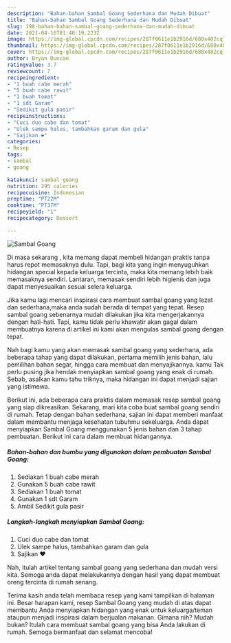 ```yaml
---
description: "Bahan-bahan Sambal Goang Sederhana dan Mudah Dibuat"
title: "Bahan-bahan Sambal Goang Sederhana dan Mudah Dibuat"
slug: 198-bahan-bahan-sambal-goang-sederhana-dan-mudah-dibuat
date: 2021-04-16T01:40:19.223Z
image: https://img-global.cpcdn.com/recipes/287f0611e1b2916d/680x482cq70/sambal-goang-foto-resep-utama.jpg
thumbnail: https://img-global.cpcdn.com/recipes/287f0611e1b2916d/680x482cq70/sambal-goang-foto-resep-utama.jpg
cover: https://img-global.cpcdn.com/recipes/287f0611e1b2916d/680x482cq70/sambal-goang-foto-resep-utama.jpg
author: Bryan Duncan
ratingvalue: 3.7
reviewcount: 7
recipeingredient:
- "1 buah cabe merah"
- "5 buah cabe rawit"
- "1 buah tomat"
- "1 sdt Garam"
- "Sedikit gula pasir"
recipeinstructions:
- "Cuci duo cabe dan tomat"
- "Ulek sampe halus, tambahkan garam dan gula"
- "Sajikan ❤"
categories:
- Resep
tags:
- sambal
- goang

katakunci: sambal goang 
nutrition: 295 calories
recipecuisine: Indonesian
preptime: "PT22M"
cooktime: "PT37M"
recipeyield: "1"
recipecategory: Dessert

---
```



![Sambal Goang](https://img-global.cpcdn.com/recipes/287f0611e1b2916d/680x482cq70/sambal-goang-foto-resep-utama.jpg)

Di masa  sekarang , kita memang dapat membeli hidangan praktis tanpa harus repot memasaknya dulu. Tapi, bagi kita yang ingin menyuguhkan hidangan special kepada keluarga tercinta, maka kita memang lebih baik memasaknya sendiri. Lantaran, memasak sendiri lebih higienis dan juga dapat menyesuaikan sesuai selera keluarga.

Jika kamu lagi mencari inspirasi cara membuat sambal goang yang lezat dan sederhana,maka anda sudah berada di tempat yang tepat. Resep sambal goang  sebenarnya mudah dilakukan jika kita mengerjakannya dengan hati-hati. Tapi, kamu tidak perlu khawatir akan gagal dalam membuatnya 
karena di artikel ini kami akan mengulas sambal goang dengan tepat.  



Nah bagi kamu yang akan memasak sambal goang yang sederhana, ada beberapa tahap yang dapat dilakukan, pertama memilih jenis bahan, lalu pemilihan bahan segar, hingga cara membuat dan menyajikannya. kamu Tak perlu pusing jika hendak menyiapkan sambal goang yang enak di rumah. Sebab, asalkan kamu  tahu triknya, maka hidangan ini dapat menjadi sajian yang istimewa.

Berikut ini, ada beberapa cara praktis  dalam memasak resep sambal goang yang siap dikreasikan. Sekarang, mari kita coba buat sambal goang sendiri di rumah. Tetap dengan bahan sederhana, sajian ini dapat memberi manfaat dalam membantu menjaga kesehatan tubuhmu sekeluarga. Anda dapat menyiapkan Sambal Goang menggunakan 5 jenis bahan dan 3 tahap pembuatan. Berikut ini cara dalam membuat hidangannya.

<!--inarticleads1-->

##### Bahan-bahan dan bumbu yang digunakan dalam pembuatan Sambal Goang:

1. Sediakan 1 buah cabe merah
1. Gunakan 5 buah cabe rawit
1. Sediakan 1 buah tomat
1. Gunakan 1 sdt Garam
1. Ambil Sedikit gula pasir




<!--inarticleads2-->

##### Langkah-langkah menyiapkan Sambal Goang:

1. Cuci duo cabe dan tomat
1. Ulek sampe halus, tambahkan garam dan gula
1. Sajikan ❤




Nah, itulah artikel tentang  sambal goang  yang sederhana dan mudah versi kita. Semoga anda dapat melakukannya dengan hasil yang dapat membuat oreng tercinta di rumah senang. 

Terima kasih anda telah membaca resep yang kami tampilkan di halaman ini. Besar harapan kami, resep  Sambal Goang yang mudah di atas dapat membantu Anda menyiapkan hidangan yang enak untuk keluarga/teman ataupun menjadi inspirasi dalam berjualan makanan. Gimana nih? Mudah bukan? Itulah cara membuat sambal goang yang bisa Anda lakukan di rumah. Semoga bermanfaat dan selamat mencoba!

